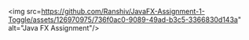 <img src=https://github.com/Ranshiv/JavaFX-Assignment-1-Toggle/assets/126970975/736f0ac0-9089-49ad-b3c5-3366830d143a" alt="Java FX Assignment"/>
